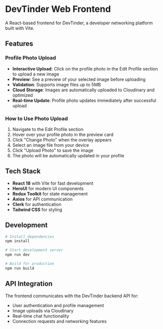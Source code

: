 # DevTinder Web Frontend

A React-based frontend for DevTinder, a developer networking platform built with Vite.

## Features

### Profile Photo Upload
- **Interactive Upload**: Click on the profile photo in the Edit Profile section to upload a new image
- **Preview**: See a preview of your selected image before uploading
- **Validation**: Supports image files up to 5MB
- **Cloud Storage**: Images are automatically uploaded to Cloudinary and optimized
- **Real-time Update**: Profile photo updates immediately after successful upload

### How to Use Photo Upload
1. Navigate to the Edit Profile section
2. Hover over your profile photo in the preview card
3. Click "Change Photo" when the overlay appears
4. Select an image file from your device
5. Click "Upload Photo" to save the image
6. The photo will be automatically updated in your profile

## Tech Stack

- **React 18** with Vite for fast development
- **HeroUI** for modern UI components
- **Redux Toolkit** for state management
- **Axios** for API communication
- **Clerk** for authentication
- **Tailwind CSS** for styling

## Development

```bash
# Install dependencies
npm install

# Start development server
npm run dev

# Build for production
npm run build
```

## API Integration

The frontend communicates with the DevTinder backend API for:
- User authentication and profile management
- Image uploads via Cloudinary
- Real-time chat functionality
- Connection requests and networking features
